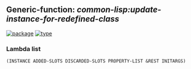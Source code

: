 ## Generic-function: ***common-lisp:update-instance-for-redefined-class***
[![package](https://img.shields.io/badge/Package-COMMON--LISP-5f9ea0.svg?style=social&colorA=999999)](../) [![type](https://img.shields.io/badge/Type-Generic--Function-5f9ea0.svg?style=social&colorA=999999)](../#generic-function) 
### Lambda list
```
(INSTANCE ADDED-SLOTS DISCARDED-SLOTS PROPERTY-LIST &REST INITARGS)
```
